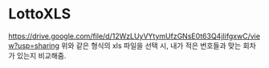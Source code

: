 # LottoXLS

https://drive.google.com/file/d/12WzLUyVYtymUfzGNsE0t63Q4jIifgxwC/view?usp=sharing
위와 같은 형식의 xls 파일을 선택 시, 내가 적은 번호들과 맞는 회차가 있는지 비교해줌.
